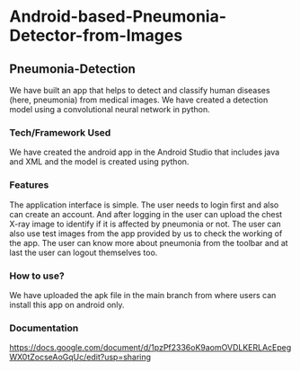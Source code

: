 # Android-based-Pneumonia-Detector-from-Images

## Pneumonia-Detection
We have built an app that helps to detect and classify human diseases (here, pneumonia) from medical images. 
We have created a detection model using a convolutional neural network in python.

### Tech/Framework Used
We have created the android app in the Android Studio that includes java and XML and the model is created using python.

### Features
The application interface is simple. The user needs to login first and also can create an account. And after logging in the user 
can upload the chest X-ray image to identify if it is affected by pneumonia or not. The user can also use test images from the 
app provided by us to check the working of the app. The user can know more about pneumonia from the toolbar and at last the user 
can logout themselves too.

### How to use?
We have uploaded the apk file in the main branch from where users can install this app on android only.

### Documentation
https://docs.google.com/document/d/1pzPf2336oK9aomOVDLKERLAcEpegWX0tZocseAoGqUc/edit?usp=sharing
